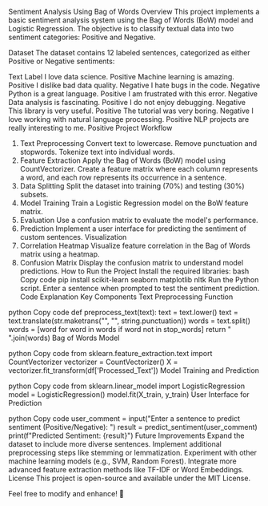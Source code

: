 Sentiment Analysis Using Bag of Words
Overview
This project implements a basic sentiment analysis system using the Bag of Words (BoW) model and Logistic Regression. The objective is to classify textual data into two sentiment categories: Positive and Negative.

Dataset
The dataset contains 12 labeled sentences, categorized as either Positive or Negative sentiments:

Text	Label
I love data science.	Positive
Machine learning is amazing.	Positive
I dislike bad data quality.	Negative
I hate bugs in the code.	Negative
Python is a great language.	Positive
I am frustrated with this error.	Negative
Data analysis is fascinating.	Positive
I do not enjoy debugging.	Negative
This library is very useful.	Positive
The tutorial was very boring.	Negative
I love working with natural language processing.	Positive
NLP projects are really interesting to me.	Positive
Project Workflow
1. Text Preprocessing
Convert text to lowercase.
Remove punctuation and stopwords.
Tokenize text into individual words.
2. Feature Extraction
Apply the Bag of Words (BoW) model using CountVectorizer.
Create a feature matrix where each column represents a word, and each row represents its occurrence in a sentence.
3. Data Splitting
Split the dataset into training (70%) and testing (30%) subsets.
4. Model Training
Train a Logistic Regression model on the BoW feature matrix.
5. Evaluation
Use a confusion matrix to evaluate the model's performance.
6. Prediction
Implement a user interface for predicting the sentiment of custom sentences.
Visualization
1. Correlation Heatmap
Visualize feature correlation in the Bag of Words matrix using a heatmap.
2. Confusion Matrix
Display the confusion matrix to understand model predictions.
How to Run the Project
Install the required libraries:
bash
Copy code
pip install scikit-learn seaborn matplotlib nltk
Run the Python script.
Enter a sentence when prompted to test the sentiment prediction.
Code Explanation
Key Components
Text Preprocessing Function

python
Copy code
def preprocess_text(text):
    text = text.lower()
    text = text.translate(str.maketrans("", "", string.punctuation))
    words = text.split()
    words = [word for word in words if word not in stop_words]
    return " ".join(words)
Bag of Words Model

python
Copy code
from sklearn.feature_extraction.text import CountVectorizer
vectorizer = CountVectorizer()
X = vectorizer.fit_transform(df['Processed_Text'])
Model Training and Prediction

python
Copy code
from sklearn.linear_model import LogisticRegression
model = LogisticRegression()
model.fit(X_train, y_train)
User Interface for Prediction

python
Copy code
user_comment = input("Enter a sentence to predict sentiment (Positive/Negative): ")
result = predict_sentiment(user_comment)
print(f"Predicted Sentiment: {result}")
Future Improvements
Expand the dataset to include more diverse sentences.
Implement additional preprocessing steps like stemming or lemmatization.
Experiment with other machine learning models (e.g., SVM, Random Forest).
Integrate more advanced feature extraction methods like TF-IDF or Word Embeddings.
License
This project is open-source and available under the MIT License.

Feel free to modify and enhance! 🎉
